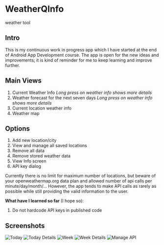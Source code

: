 # WeatherQInfo
weather tool

## Intro

This is my continuous work in progress app which I have started at the end of Android App Development course.
The app is open for the new ideas and improvements; it is kind of reminder for me to keep learning and improve further.


## Main Views

1. Current Weather Info _Long press on weather info shows more details_
2. Weather forecast for the next seven days _Long press on weather info shows more details_
3. Current location weather info
4. Weather map


## Options

1. Add new location/city
2. View and manage all saved locations
3. Remove all data
4. Remove stored weather data
5. View Info screen
6. API key dialog

Currently there is no limit for maximum number of locations, but beware of your openweathermap.org data plan and allowed number of api calls per minute/day/month/…
However, the app tends to make API calls as rarely as possible while still providing the valid information to the user.


**What have I learned so far** (I hope so):

1. Do not hardcode API keys in published code

## Screenshots

![Today](https://github.com/honeywhisperer/WeatherQInfo/blob/release/Screenshots/01%20Today.png "Today")
![Today Details](https://github.com/honeywhisperer/WeatherQInfo/blob/release/Screenshots/02%20TodayDeatails.png "Today Details")
![Week](https://github.com/honeywhisperer/WeatherQInfo/blob/release/Screenshots/03%20Week.png "Week")
![Week Details](https://github.com/honeywhisperer/WeatherQInfo/blob/release/Screenshots/04%20WeekDetails.png "Week Details")
![Manage API](https://github.com/honeywhisperer/WeatherQInfo/blob/release/Screenshots/05%20ManageApi.png "Manage API")
